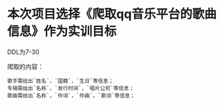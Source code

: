# 本次项目选择《爬取qq音乐平台的歌曲信息》作为实训目标
DDL为7-30

爬取的内容：  

    歌手需给出`姓名`，`国籍`，`生日`等信息；  
    专辑需给出`名称`，`发行时间`，`唱片公司`等信息；  
    歌曲需给出`名称`，`作词`，`作曲`，`歌词`等信息；

